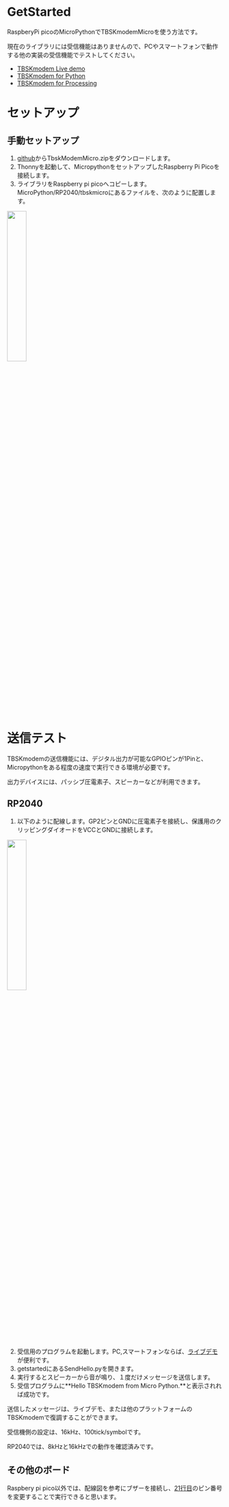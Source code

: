 # GetStarted

RaspberyPi picoのMicroPythonでTBSKmodemMicroを使う方法です。

現在のライブラリには受信機能はありませんので、PCやスマートフォンで動作する他の実装の受信機能でテストしてください。

+ [TBSKmodem Live demo](https://nyatla.jp/tbskmodem/)
+ [TBSKmodem for Python](https://github.com/nyatla/TBSKmodem)
+ [TBSKmodem for Processing](https://github.com/nyatla/TBSKmodem-for-Processing)



# セットアップ

## 手動セットアップ

1. [github](https://github.com/nyatla/TBSKmodemMicro/releases)からTbskModemMicro.zipをダウンロードします。
3. Thonnyを起動して、MicropythonをセットアップしたRaspberry Pi Picoを接続します。
4. ライブラリをRaspberry pi picoへコピーします。MicroPython/RP2040/tbskmicroにあるファイルを、次のように配置します。

<img src="https://user-images.githubusercontent.com/2483108/221583781-5c0df85d-7106-4ed6-89b8-efc91524fbb5.png" width="30%">



# 送信テスト

TBSKmodemの送信機能には、デジタル出力が可能なGPIOピンが1Pinと、Micropythonをある程度の速度で実行できる環境が必要です。

出力デバイスには、パッシブ圧電素子、スピーカーなどが利用できます。

## RP2040


1. 以下のように配線します。GP2ピンとGNDに圧電素子を接続し、保護用のクリッピングダイオードをVCCとGNDに接続します。
<img src="https://user-images.githubusercontent.com/2483108/221571659-862a3138-616e-430c-8516-73b77d2e412f.png" width="30%">

2. 受信用のプログラムを起動します。PC,スマートフォンならば、[ライブデモ](https://nyatla.jp/tbskmodem/)が便利です。
3. getstartedにあるSendHello.pyを開きます。
4. 実行するとスピーカーから音が鳴り、１度だけメッセージを送信します。
5. 受信プログラムに**Hello TBSKmodem from Micro Python.**と表示されれば成功です。


送信したメッセージは、ライブデモ、または他のプラットフォームのTBSKmodemで復調することができます。

受信機側の設定は、16kHz、100tick/symbolです。

RP2040では、8kHzと16kHzでの動作を確認済みです。


## その他のボード

Raspbery pi pico以外では、配線図を参考にブザーを接続し、[21行目](https://github.com/nyatla/TBSKmodemMicro/blob/a169376b739dd30758e67d53046daccb8f1ce12c/MicroPython/RP2040/getstarted/SendHello.py#L21)のピン番号を変更することで実行できると思います。

